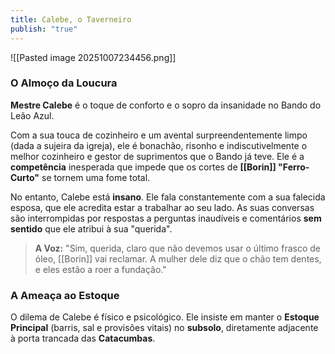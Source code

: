 ```yaml
---
title: Calebe, o Taverneiro
publish: "true"
---
```

![[Pasted image 20251007234456.png]]
### **O Almoço da Loucura**

**Mestre Calebe** é o toque de conforto e o sopro da insanidade no Bando do Leão Azul.

Com a sua touca de cozinheiro e um avental surpreendentemente limpo (dada a sujeira da igreja), ele é bonachão, risonho e indiscutivelmente o melhor cozinheiro e gestor de suprimentos que o Bando já teve. Ele é a **competência** inesperada que impede que os cortes de **[[Borin]] "Ferro-Curto"** se tornem uma fome total.

No entanto, Calebe está **insano**. Ele fala constantemente com a sua falecida esposa, que ele acredita estar a trabalhar ao seu lado. As suas conversas são interrompidas por respostas a perguntas inaudíveis e comentários **sem sentido** que ele atribui à sua "querida".

> **A Voz:** "Sim, querida, claro que não devemos usar o último frasco de óleo, [[Borin]] vai reclamar. A mulher dele diz que o chão tem dentes, e eles estão a roer a fundação."

### **A Ameaça ao Estoque**

O dilema de Calebe é físico e psicológico. Ele insiste em manter o **Estoque Principal** (barris, sal e provisões vitais) no **subsolo**, diretamente adjacente à porta trancada das **Catacumbas**. 
